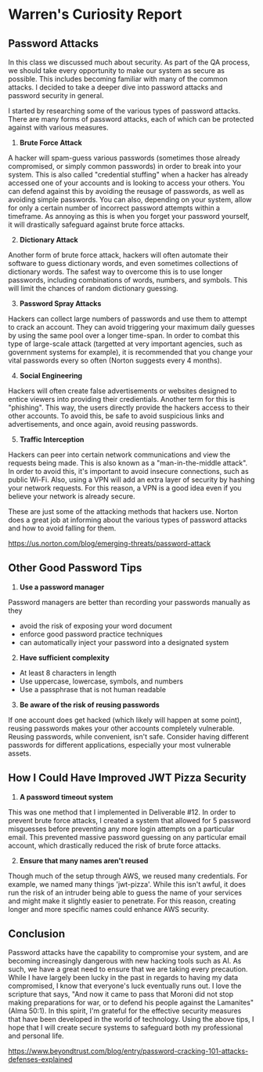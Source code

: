 
# Warren's Curiosity Report
## Password Attacks 

In this class we discussed much about security. As part of the QA process, we should take every opportunity to make our system as secure as possible. This includes becoming familiar with many of the common attacks. I decided to take a deeper dive into password attacks and password security in general.

I started by researching some of the various types of password attacks. There are many forms of password attacks, each of which can be protected against with various measures.

1. **Brute Force Attack**

A hacker will spam-guess various passwords (sometimes those already compromised, or simply common passwords) in order to break into your system. This is also called "credential stuffing" when a hacker has already accessed one of your accounts and is looking to access your others. You can defend against this by avoiding the reusage of passwords, as well as avoiding simple passwords. You can also, depending on your system, allow for only a certain number of incorrect password attempts within a timeframe. As annoying as this is when you forget your password yourself, it will drastically safeguard against brute force attacks.

2. **Dictionary Attack**

Another form of brute force attack, hackers will often automate their software to guess dictionary words, and even sometimes collections of dictionary words. The safest way to overcome this is to use longer passwords, including combinations of words, numbers, and symbols. This will limit the chances of random dictionary guessing.

3. **Password Spray Attacks**

Hackers can collect large numbers of passwords and use them to attempt to crack an account. They can avoid triggering your maximum daily guesses by using the same pool over a longer time-span. In order to combat this type of large-scale attack (targetted at very important agencies, such as government systems for example), it is recommended that you change your vital passwords every so often (Norton suggests every 4 months).

4. **Social Engineering**

Hackers will often create false advertisements or websites designed to entice viewers into providing their credientials. Another term for this is "phishing". This way, the users directly provide the hackers access to their other accounts. To avoid this, be safe to avoid suspicious links and advertisements, and once again, avoid reusing passwords. 

5. **Traffic Interception**

Hackers can peer into certain network communications and view the requests being made. This is also known as a "man-in-the-middle attack". In order to avoid this, it's important to avoid insecure connections, such as public Wi-Fi. Also, using a VPN will add an extra layer of security by hashing your network requests. For this reason, a VPN is a good idea even if you believe your network is already secure.


These are just some of the attacking methods that hackers use. Norton does a great job at informing about the various types of password attacks and how to avoid falling for them.

https://us.norton.com/blog/emerging-threats/password-attack



## Other Good Password Tips

1.  **Use a password manager**

Password managers are better than recording your passwords manually as they

* avoid the risk of exposing your word document
* enforce good password practice techniques
* can automatically inject your password into a designated system

2. **Have sufficient complexity**

* At least 8 characters in length
* Use uppercase, lowercase, symbols, and numbers
* Use a passphrase that is not human readable

3. **Be aware of the risk of reusing passwords**

If one account does get hacked (which likely will happen at some point), reusing passwords makes your other accounts completely vulnerable. Reusing passwords, while convenient, isn't safe. Consider having different passwords for different applications, especially your most vulnerable assets.


## How I Could Have Improved JWT Pizza Security

1. **A password timeout system**

This was one method that I implemented in Deliverable #12. In order to prevent brute force attacks, I created a system that allowed for 5 password misguesses before preventing any more login attempts on a particular email. This prevented massive password guessing on any particular email account, which drastically reduced the risk of brute force attacks.

2. **Ensure that many names aren't reused**

Though much of the setup through AWS, we reused many credentials. For example, we named many things 'jwt-pizza'. While this isn't awful, it does run the risk of an intruder being able to guess the name of your services and might make it slightly easier to penetrate. For this reason, creating longer and more specific names could enhance AWS security.


## Conclusion

Password attacks have the capability to compromise your system, and are becoming increasingly dangerous with new hacking tools such as AI. As such, we have a great need to ensure that we are taking every precaution. While I have largely been lucky in the past in regards to having my data compromised, I know that everyone's luck eventually runs out. I love the scripture that says, "And now it came to pass that Moroni did not stop making preparations for war, or to defend his people against the Lamanites" (Alma 50:1). In this spirit, I'm grateful for the effective security measures that have been developed in the world of technology. Using the above tips, I hope that I will create secure systems to safeguard both my professional and personal life. 










https://www.beyondtrust.com/blog/entry/password-cracking-101-attacks-defenses-explained